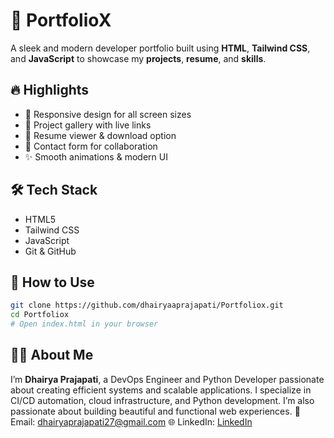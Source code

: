 # 🌟 PortfolioX

A sleek and modern developer portfolio built using **HTML**, **Tailwind CSS**, and **JavaScript** to showcase my **projects**, **resume**, and **skills**.

## 🔥 Highlights

* 📱 Responsive design for all screen sizes
* 💼 Project gallery with live links
* 📄 Resume viewer & download option
* 💬 Contact form for collaboration
* ✨ Smooth animations & modern UI

## 🛠️ Tech Stack

* HTML5
* Tailwind CSS
* JavaScript
* Git & GitHub

## 🧾 How to Use

```bash
git clone https://github.com/dhairyaaprajapati/Portfoliox.git
cd Portfoliox
# Open index.html in your browser
```

## 🙇‍♂️ About Me

I’m **Dhairya Prajapati**, a DevOps Engineer and Python Developer passionate about creating efficient systems and scalable applications. I specialize in CI/CD automation, cloud infrastructure, and Python development. I’m also passionate about building beautiful and functional web experiences.
📧 Email: [dhairyaprajapati27@gmail.com](mailto:dhairyaprajapati27@gmail.com)
🌐 LinkedIn: [LinkedIn](https://linkedin.com/in/YOUR-USERNAME)
